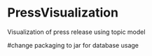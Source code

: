 PressVisualization
==================

Visualization of press release using topic model

#change packaging to jar for database usage
